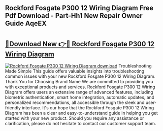 ## Rockford Fosgate P300 12 Wiring Diagram Free Pdf Download - Part-Hh1 New Repair Owner Guide AqeEX

# <h2><a href="http://dfs5ej.blite.top/?on=Rockford+Fosgate+P300+12+Wiring+Diagram">🔗Download New 👉🔴 Rockford Fosgate P300 12 Wiring Diagram</a></h2>

[![Rockford Fosgate P300 12 Wiring Diagram download](https://i.imgur.com/lujVjoI.png)](http://dfs5ej.blite.top/?on=Rockford+Fosgate+P300+12+Wiring+Diagram)
Troubleshooting Made Simple This guide offers valuable insights into troubleshooting common issues with your new Rockford Fosgate P300 12 Wiring Diagram. Thank You for Choosing Brand Name We are committed to providing you with exceptional products and services. Rockford Fosgate P300 12 Wiring Diagram offers users an extensive range of advanced features, including biometric authentication, smart home integration, automatic updates, and personalized recommendations, all accessible through the sleek and user-friendly interface. It's our hope that the Rockford Fosgate P300 12 Wiring Diagram has been a clear and easy-to-understand guide in helping you get started with your new product. Should you require any assistance or clarification, please do not hesitate to contact our customer support team.
